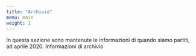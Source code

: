 ```yaml
---
title: "Archivio"
menu: main
weight: 1
---
```


In questa sezione sono mantenute le informazioni di quando siamo partiti, ad aprile 2020. Informazioni di archivio

